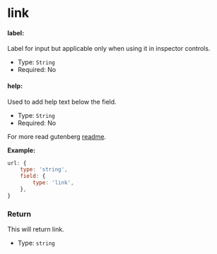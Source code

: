 # link

#### label:

Label for input but applicable only when using it in inspector controls.

- Type: `String`
- Required: No

#### help:

Used to add help text below the field.

- Type: `String`
- Required: No

For more read gutenberg [readme](https://github.com/WordPress/gutenberg/tree/master/blocks/url-input).

**Example:**

```js
url: {
	type: 'string',
	field: {
		type: 'link',
	},
}
```

### Return

This will return link.

- Type: `string`
